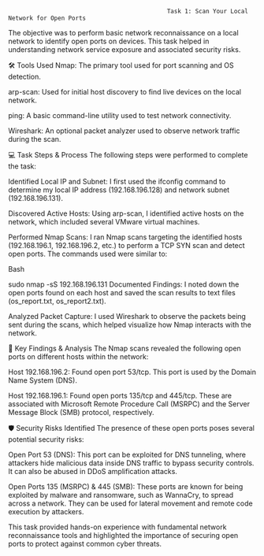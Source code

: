 
                                                 Task 1: Scan Your Local Network for Open Ports
The objective was to perform basic network reconnaissance on a local network to identify open ports on devices. This task helped in understanding network service exposure and associated security risks.

🛠️ Tools Used
Nmap: The primary tool used for port scanning and OS detection.

arp-scan: Used for initial host discovery to find live devices on the local network.

ping: A basic command-line utility used to test network connectivity.

Wireshark: An optional packet analyzer used to observe network traffic during the scan.

💻 Task Steps & Process
The following steps were performed to complete the task:

Identified Local IP and Subnet: I first used the ifconfig command to determine my local IP address (192.168.196.128) and network subnet (192.168.196.131).

Discovered Active Hosts: Using arp-scan, I identified active hosts on the network, which included several VMware virtual machines.

Performed Nmap Scans: I ran Nmap scans targeting the identified hosts (192.168.196.1, 192.168.196.2, etc.) to perform a TCP SYN scan and detect open ports. The commands used were similar to:

Bash

sudo nmap -sS 192.168.196.131
Documented Findings: I noted down the open ports found on each host and saved the scan results to text files (os_report.txt, os_report2.txt).

Analyzed Packet Capture: I used Wireshark to observe the packets being sent during the scans, which helped visualize how Nmap interacts with the network.

📝 Key Findings & Analysis
The Nmap scans revealed the following open ports on different hosts within the network:

Host 192.168.196.2: Found open port 53/tcp. This port is used by the Domain Name System (DNS).

Host 192.168.196.1: Found open ports 135/tcp and 445/tcp. These are associated with Microsoft Remote Procedure Call (MSRPC) and the Server Message Block (SMB) protocol, respectively.

🛡️ Security Risks Identified
The presence of these open ports poses several potential security risks:

Open Port 53 (DNS): This port can be exploited for DNS tunneling, where attackers hide malicious data inside DNS traffic to bypass security controls. It can also be abused in DDoS amplification attacks.

Open Ports 135 (MSRPC) & 445 (SMB): These ports are known for being exploited by malware and ransomware, such as WannaCry, to spread across a network. They can be used for lateral movement and remote code execution by attackers.

This task provided hands-on experience with fundamental network reconnaissance tools and highlighted the importance of securing open ports to protect against common cyber threats.
